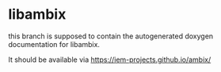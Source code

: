 libambix
========

this branch is supposed to contain the autogenerated doxygen documentation
for libambix.

It should be available via
  https://iem-projects.github.io/ambix/
